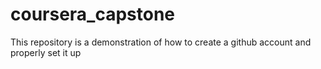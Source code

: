 # coursera_capstone
This repository is a demonstration of how to create a github account and properly set it up
